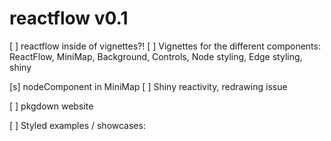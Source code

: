 # reactflow v0.1

[ ] reactflow inside of vignettes?!
[ ] Vignettes for the different components: ReactFlow, MiniMap, Background, Controls, Node styling, Edge styling, shiny

[s] nodeComponent in MiniMap
[ ] Shiny reactivity, redrawing issue

[ ] pkgdown website

[ ] Styled examples / showcases: